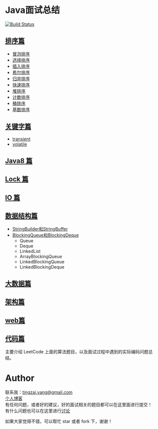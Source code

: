 # Java面试总结

[![Build Status](https://travis-ci.org/joyang1/JavaInterview.svg?branch=master)](https://travis-ci.org/joyang1/JavaInterview)

## [排序篇](/sortpro)
- [冒泡排序](/sortpro/1.bubbleSort.md)
- [选择排序](/sortpro/2.selectionSort.md)
- [插入排序](/sortpro/3.insertionSort.md)
- [希尔排序](/sortpro/4.shellSort.md)
- [归并排序](/sortpro/5.mergeSort.md)
- [快速排序](/sortpro/6.quickSort.md)
- [堆排序](/sortpro/7.heapSort.md)
- [计数排序](/sortpro/8.countingSort.md)
- [桶排序](/sortpro/9.bucketSort.md)
- [基数排序](/sortpro/10.radixSort.md)

## [关键字篇](/keywords)
- [transient](/keywords/transient.md)
- [volatile](/keywords/volatile.md)

## [Java8 篇](/java8)

## [Lock 篇](/lock)

## [IO 篇](/io)

## [数据结构篇](/datastructure)
- [StringBuilder和StringBuffer](/datastructure/stringbuilderandstringbuffer.md)
- [BlockingQueue和BlockingDeque](/datastructure/blockingqueueanddeque.md)
  * Queue
  * Deque
  * LinkedList
  * ArrayBlockingQueue
  * LinkedBlockingQueue
  * LinkedBlockingDeque
  
## [大数据篇](/bigdata)

## [架构篇](/architecture)

## [web篇](/web)
  
## [代码篇](/codeinterview)
主要介绍 LeetCode 上面的算法题目，以及面试过程中遇到的实际编码问题总结。

  
  
# Author
联系我：tingzai.yang@gmail.com <br/>
[个人博客](https://blog.tommyyang.cn) <br/>
有任何问题，或者好的建议，好的面试相关的题目都可以在这里面进行提交！<br/>
有什么问题也可以在这里进行[讨论](https://github.com/joyang1/JavaInterview/issues/1)

如果大家觉得不错，可以帮忙 star 或者 fork 下，谢谢！


